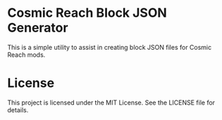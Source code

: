 # Cosmic Reach Block JSON Generator
This is a simple utility to assist in creating block JSON files for Cosmic Reach mods.

# License
This project is licensed under the MIT License. See the LICENSE file for details.
